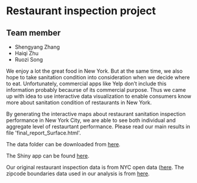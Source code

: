 # Restaurant inspection project

## Team member
- Shengyang Zhang
- Haiqi Zhu
- Ruozi Song

We enjoy a lot the great food in New York. But at the same time, we also hope to take sanitation condition into consideration when we decide where to eat. Unfortunately, commercial apps like Yelp don’t include this information probably becaurse of its commercial purpose. Thus we came up with idea to use interactive data visualization to enable consumers know more about sanitation condition of restaurants in New York.

By generating the interactive maps about restaurant sanitation inspection performance in New York City, we are able to see both individual and aggregate level of restaurtant performance. Please read our main results in file 'final_report_Surface.html'.

The data folder can be downloaded from [here](https://www.dropbox.com/sh/xgeo9fpmti6kbb2/AACj7_UQxXgWwPPkhlsYCQaXa?dl=0). 

The Shiny app can be found [here](https://surface-eda.shinyapps.io/Surface/).

Our original restaurant inspection data is from NYC open data ([here](https://data.cityofnewyork.us/Health/DOHMH-New-York-City-Restaurant-Inspection-Results/xx67-kt59/data). The zipcode boundaries data used in our analysis is from [here](https://data.cityofnewyork.us/Business/Zip-Code-Boundaries/i8iw-xf4u/data).
